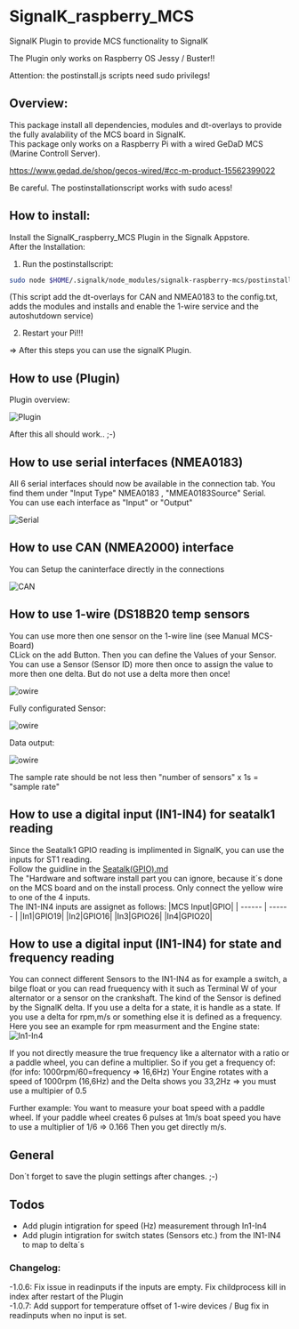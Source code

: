 # SignalK_raspberry_MCS
SignalK Plugin to provide MCS functionality to SignalK  

The Plugin only works on Raspberry OS Jessy / Buster!!  

Attention: the postinstall.js scripts need sudo privilegs!

## Overview:  
This package install all dependencies, modules and dt-overlays to provide the fully avalability of the MCS board in SignalK.  
This package only works on a Raspberry Pi with a wired GeDaD MCS (Marine Controll Server).   

https://www.gedad.de/shop/gecos-wired/#cc-m-product-15562399022  

Be careful. The postinstallationscript works with sudo acess! 

## How to install:
Install the SignalK_raspberry_MCS Plugin in the Signalk Appstore.  
After the Installation:
1. Run the postinstallscript:  
```sh
sudo node $HOME/.signalk/node_modules/signalk-raspberry-mcs/postinstall.js
```  
(This script add the dt-overlays for CAN and NMEA0183 to the config.txt, adds the modules and installs and enable the 1-wire service and the autoshutdown service)  

2. Restart your Pi!!!

=> After this steps you can use the signalK Plugin.

## How to use (Plugin)
Plugin overview:  

![Plugin](/data/Picture_MCS_Plugin.png)

After this all should work.. ;-)  

## How to use serial interfaces (NMEA0183)
All 6 serial interfaces should now be available in the connection tab. You find them under "Input Type" NMEA0183 , "MMEA0183Source" Serial.  
You can use each interface as "Input" or "Output"  

![Serial](/data/Picture_MCS_Serial.png)  

## How to use CAN (NMEA2000) interface  

You can Setup the caninterface directly in the connections  

![CAN](/data/Picture_MCS_CAN.png)

## How to use 1-wire (DS18B20 temp sensors

You can use more then one sensor on the 1-wire line (see Manual MCS-Board)  
CLick on the add Button. Then you can define the Values of your Sensor. You can use a Sensor (Sensor ID) more then once to assign the value to more then one delta. But do not use a delta more then once!

![owire](/data/Picture_MCS_owire.png)

Fully configurated Sensor:

![owire](/data/Picture_MCS_owire1.png)

Data output:

![owire](/data/Picture_MCS_owire2.png)

The sample rate should be not less then "number of sensors" x 1s = "sample rate"


## How to use a digital input (IN1-IN4) for seatalk1 reading

Since the Seatalk1 GPIO reading is implimented in SignalK, you can use the inputs for ST1 reading.  
Follow the guidline in the [Seatalk(GPIO).md](https://github.com/SignalK/signalk-server/blob/master/Seatalk(GPIO).md)  
The "Hardware and software install part you can ignore, because it´s done on the MCS board and on the install process. Only connect the yellow wire to one of the 4 inputs.  
The IN1-IN4 inputs are assignet as follows:
|MCS Input|GPIO|
| ------ | ------ |
|In1|GPIO19|
|In2|GPIO16|
|In3|GPIO26|
|In4|GPIO20|

## How to use a digital input (IN1-IN4) for state and frequency reading  
You can connect different Sensors to the IN1-IN4 as for example a switch, a bilge float or you can read fruequency with it such as Terminal W of your alternator or a sensor on the crankshaft. The kind of the Sensor is defined by the SignalK delta. If you use a delta for a state, it is handle as a state. If you use a delta for rpm,m/s or something else it is defined as a frequency.  
Here you see an example for rpm measurment and the Engine state:  
![In1-In4](/data/Picture_MCS_IN1_IN4.png)

If you not directly measure the true frequency like a alternator with a ratio or a paddle wheel, you can define a multiplier. So if you get a frequency of:  
(for info: 1000rpm/60=frequency => 16,6Hz) 
Your Engine rotates with a speed of 1000rpm (16,6Hz) and the Delta shows you 33,2Hz => you must use a multipier of 0.5

Further example:
You want to measure your boat speed with a paddle wheel. If your paddle wheel creates 6 pulses at 1m/s boat speed you have to use a multiplier of 1/6 => 0.166 Then you get directly m/s.


## General 
Don´t forget to save the plugin settings after changes. ;-)

## Todos
- Add plugin intigration for speed (Hz) measurement through In1-In4
- Add plugin intigration for switch states (Sensors etc.) from the IN1-IN4 to map to delta´s



### Changelog:

-1.0.6: Fix issue in readinputs if the inputs are empty. Fix childprocess kill in index after restart of the Plugin  
-1.0.7: Add support for temperature offset of 1-wire devices / Bug fix in readinputs when no input is set.
